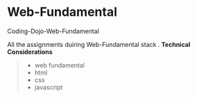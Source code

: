 # Web-Fundamental
Coding-Dojo-Web-Fundamental

All the assignments duiring Web-Fundamental stack . 
**Technical Considerations<br>**
> - web fundamental 
> - html
> - css
> - javascript
<br>
